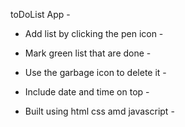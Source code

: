toDoList App -

- Add list by clicking the pen icon -
  
- Mark green list that are done -
  
- Use the garbage icon to delete it -

- Include date and time on top -
 
- Built using html css amd javascript -
